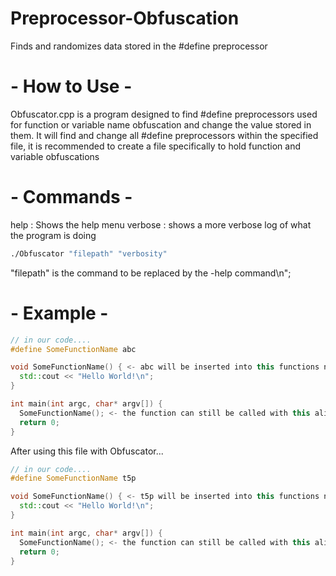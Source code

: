 # Preprocessor-Obfuscation
Finds and randomizes data stored in the #define preprocessor

# - How to Use -
Obfuscator.cpp is a program designed to find #define preprocessors used for function or variable name obfuscation and change the value stored in them. It will find and change all #define preprocessors within the specified file, it is recommended to create a file specifically to hold function and variable obfuscations

# - Commands -
help : Shows the help menu
verbose : shows a more verbose log of what the program is doing

```bash
./Obfuscator "filepath" "verbosity"
```
"filepath" is the command to be replaced by the -help command\n";

# - Example -
```cpp
// in our code....
#define SomeFunctionName abc

void SomeFunctionName() { <- abc will be inserted into this functions name at compile time
  std::cout << "Hello World!\n";
}

int main(int argc, char* argv[]) {
  SomeFunctionName(); <- the function can still be called with this alias
  return 0;
}
```
After using this file with Obfuscator...
```cpp
// in our code....
#define SomeFunctionName t5p

void SomeFunctionName() { <- t5p will be inserted into this functions name at compile time
  std::cout << "Hello World!\n";
}

int main(int argc, char* argv[]) {
  SomeFunctionName(); <- the function can still be called with this alias
  return 0;
}
```
